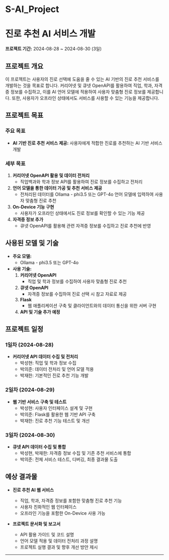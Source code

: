 # S-AI_Project
# 진로 추천 AI 서비스 개발

**프로젝트 기간:** 2024-08-28 ~ 2024-08-30 (3일)

## 프로젝트 개요

이 프로젝트는 사용자의 진로 선택에 도움을 줄 수 있는 AI 기반의 진로 추천 서비스를 개발하는 것을 목표로 합니다. 커리어넷 및 큐넷 OpenAPI를 활용하여 직업, 학과, 자격증 정보를 수집하고, 이를 AI 언어 모델에 적용하여 사용자 맞춤형 진로 정보를 제공합니다. 또한, 사용자가 오프라인 상태에서도 서비스를 사용할 수 있는 기능을 제공합니다.

## 프로젝트 목표

### 주요 목표
- **AI 기반 진로 추천 서비스 제공:** 사용자에게 적합한 진로를 추천하는 AI 기반 서비스 개발

### 세부 목표
1. **커리어넷 OpenAPI 활용 및 데이터 전처리**
   - 직업백과와 학과 정보 API를 활용하여 진로 정보를 수집하고 전처리
2. **언어 모델을 통한 데이터 가공 및 추천 서비스 제공**
   - 전처리된 데이터를 Ollama - phi3.5 또는 GPT-4o 언어 모델에 입력하여 사용자 맞춤형 진로 추천
3. **On-Device 기능 구현**
   - 사용자가 오프라인 상태에서도 진로 정보를 확인할 수 있는 기능 제공
4. **자격증 정보 추가**
   - 큐넷 OpenAPI를 활용해 관련 자격증 정보를 수집하고 진로 추천에 반영

## 사용된 모델 및 기술

- **주요 모델:**
  - Ollama - phi3.5 또는 GPT-4o
- **사용 기술:**
  1. **커리어넷 OpenAPI**
     - 직업 및 학과 정보를 수집하여 사용자 맞춤형 진로 추천
  2. **큐넷 OpenAPI**
     - 자격증 정보를 수집하여 진로 선택 시 참고 자료로 제공
  3. **Flask**
     - 웹 애플리케이션 구축 및 클라이언트와의 데이터 통신을 위한 서버 구현
  4. **API 및 기술 추가 예정**

## 프로젝트 일정

### 1일차 (2024-08-28)
- **커리어넷 API 데이터 수집 및 전처리**
  - 박성현: 직업 및 학과 정보 수집
  - 박의준: 데이터 전처리 및 언어 모델 적용
  - 박재한: 기본적인 진로 추천 기능 개발

### 2일차 (2024-08-29)
- **웹 기반 서비스 구축 및 테스트**
  - 박성현: 사용자 인터페이스 설계 및 구현
  - 박의준: Flask를 활용한 웹 기반 API 구축
  - 박재한: 진로 추천 기능 테스트 및 개선

### 3일차 (2024-08-30)
- **큐넷 API 데이터 수집 및 통합**
  - 박성현, 박재한: 자격증 정보 수집 및 기존 추천 서비스에 통합
  - 박의준: 전체 서비스 테스트, 디버깅, 최종 결과물 도출

## 예상 결과물

- **진로 추천 AI 웹 서비스**
  - 직업, 학과, 자격증 정보를 포함한 맞춤형 진로 추천 기능
  - 사용자 친화적인 웹 인터페이스
  - 오프라인 기능을 포함한 On-Device 사용 가능

- **프로젝트 문서화 및 보고서**
  - API 활용 가이드 및 코드 설명
  - 언어 모델 적용 및 데이터 전처리 과정 설명
  - 프로젝트 실행 결과 및 향후 개선 방안 제시

---

